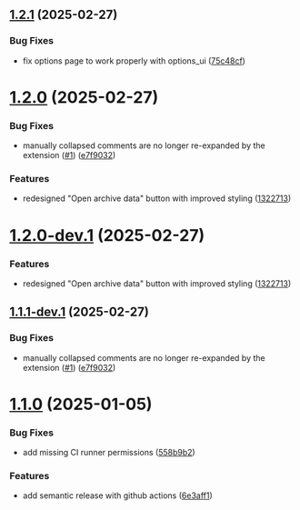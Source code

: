 ## [1.2.1](https://github.com/Fubs/reddit-uncensored/compare/v1.2.0...v1.2.1) (2025-02-27)


### Bug Fixes

* fix options page to work properly with options_ui ([75c48cf](https://github.com/Fubs/reddit-uncensored/commit/75c48cf81d0f3ed86ae44d46cc90e8ecab8bcf1c))

# [1.2.0](https://github.com/Fubs/reddit-uncensored/compare/v1.1.0...v1.2.0) (2025-02-27)


### Bug Fixes

* manually collapsed comments are no longer re-expanded by the extension ([#1](https://github.com/Fubs/reddit-uncensored/issues/1)) ([e7f9032](https://github.com/Fubs/reddit-uncensored/commit/e7f9032a5f5254098b5accd8f85e375e488ba061))


### Features

* redesigned "Open archive data" button with improved styling ([1322713](https://github.com/Fubs/reddit-uncensored/commit/13227133136494eea4638f99c0a43c45656be0bb))

# [1.2.0-dev.1](https://github.com/Fubs/reddit-uncensored/compare/v1.1.1-dev.1...v1.2.0-dev.1) (2025-02-27)


### Features

* redesigned "Open archive data" button with improved styling ([1322713](https://github.com/Fubs/reddit-uncensored/commit/13227133136494eea4638f99c0a43c45656be0bb))

## [1.1.1-dev.1](https://github.com/Fubs/reddit-uncensored/compare/v1.1.0...v1.1.1-dev.1) (2025-02-27)


### Bug Fixes

* manually collapsed comments are no longer re-expanded by the extension ([#1](https://github.com/Fubs/reddit-uncensored/issues/1)) ([e7f9032](https://github.com/Fubs/reddit-uncensored/commit/e7f9032a5f5254098b5accd8f85e375e488ba061))

# [1.1.0](https://github.com/Fubs/reddit-uncensored/compare/v1.0.0...v1.1.0) (2025-01-05)


### Bug Fixes

* add missing CI runner permissions ([558b9b2](https://github.com/Fubs/reddit-uncensored/commit/558b9b25d08334bb90d9d339db67a9a245c9eecd))


### Features

* add semantic release with github actions ([6e3aff1](https://github.com/Fubs/reddit-uncensored/commit/6e3aff1b20f6cedf70e1201ffedf374489077555))
